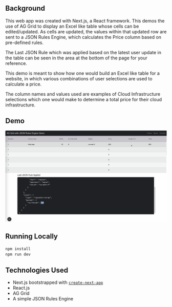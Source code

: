 ## Background
This web app was created with Next.js, a React framework. This demos the use of AG Grid to display an Excel like table whose cells can be edited/updated. As cells are updated, the values within that updated row are sent to a JSON Rules Engine, which calculates the Price column based on pre-defined rules.

The Last JSON Rule which was applied based on the latest user update in the table can be seen in the area at the bottom of the page for your reference.

This demo is meant to show how one would build an Excel like table for a website, in which various combinations of user selections are used to calculate a price.

The column names and values used are examples of Cloud Infrastructure selections which one would make to determine a total price for their cloud infrastructure.

## Demo
[![Watch the demo](./screenshot.png)](https://www.youtube.com/watch?v=gs0I0xuUZ_A)


## Running Locally

```bash
npm install
npm run dev
```

## Technologies Used

- Next.js bootstrapped with [`create-next-app`](https://nextjs.org/docs/pages/api-reference/create-next-app)
- React.js
- AG Grid
- A simple JSON Rules Engine